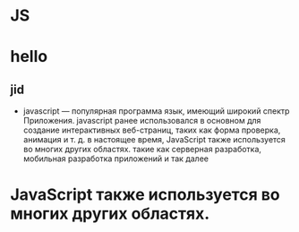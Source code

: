 # JS
# hello
## jid

 - javascript — популярная программа
язык, имеющий широкий спектр
Приложения.
javascript ранее использовался в основном для
создание интерактивных веб-страниц, таких как форма
проверка, анимация и т. д. в настоящее время,
JavaScript также используется во многих других областях.
такие как серверная разработка, мобильная
разработка приложений и так далее

# JavaScript также используется во многих других областях.